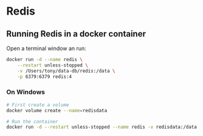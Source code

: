 # Redis

##  Running Redis in a docker container <a id="running-mongodb-in-a-docker-container"></a>

Open a terminal window an run:

```bash
docker run -d --name redis \
    --restart unless-stopped \
    -v /Users/tony/data-db/redis:/data \
    -p 6379:6379 redis:4
```

### On Windows

```bash
# First create a volume 
docker volume create --name=redisdata

# Run the container
docker run -d --restart unless-stopped --name redis -v redisdata:/data -d -p 6379:6379 redis:5
```

